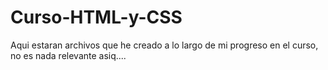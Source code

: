 # Curso-HTML-y-CSS

Aqui estaran archivos que he creado a lo largo de mi progreso en el curso, no es nada relevante asiq....
